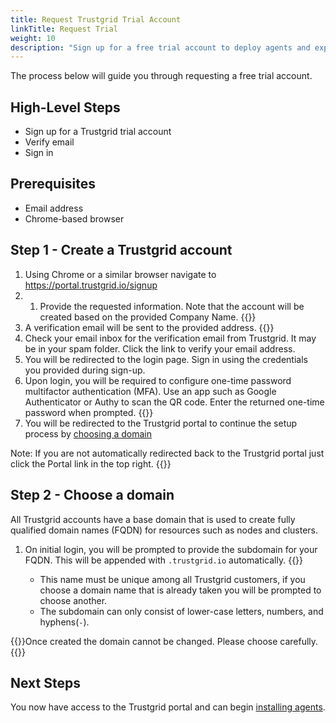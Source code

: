 ```yaml
---
title: Request Trustgrid Trial Account
linkTitle: Request Trial
weight: 10
description: "Sign up for a free trial account to deploy agents and explore Trustgrid features. - 5 minutes"
---
```


The process below will guide you through requesting a free trial account. 

## High-Level Steps
- Sign up for a Trustgrid trial account
- Verify email
- Sign in

## Prerequisites
- Email address
- Chrome-based browser

## Step 1 - Create a Trustgrid account
1. Using Chrome or a similar browser navigate to https://portal.trustgrid.io/signup 
1. 1. Provide the requested information. Note that the account will be created based on the provided Company Name.
{{<tgimg src="sign-up-form.png" alt="Sign up form" width="50%">}}
1. A verification email will be sent to the provided address. 
{{<tgimg src="email-verify.png" width="50%">}}
1. Check your email inbox for the verification email from Trustgrid. It may be in your spam folder. Click the link to verify your email address.
1. You will be redirected to the login page. Sign in using the credentials you provided during sign-up.
1. Upon login, you will be required to configure one-time password multifactor authentication (MFA). Use an app such as Google Authenticator or Authy to scan the QR code. Enter the returned one-time password when prompted.
{{<tgimg src="mfa-setup.png" width="40%">}}
1. You will be redirected to the Trustgrid portal to continue the setup process by [choosing a domain](#step-2---choose-a-domain)

Note: If you are not automatically redirected back to the Trustgrid portal just click the Portal link in the top right.
{{<tgimg src="auth-portal-link.png" width="35%" caption="Link back to Portal">}}


## Step 2 - Choose a domain
All Trustgrid accounts have a base domain that is used to create fully qualified domain names (FQDN) for resources such as nodes and clusters.  
1. On initial login, you will be prompted to provide the subdomain for your FQDN. This will be appended with `.trustgrid.io` automatically. {{<tgimg src="domain-setup.png" width="85%" caption="Prompt to create account domain">}}
    - This name must be unique among all Trustgrid customers, if you choose a domain name that is already taken you will be prompted to choose another.
    - The subdomain can only consist of lower-case letters, numbers, and hyphens(`-`). 

{{<alert color="warning">}}Once created the domain cannot be changed. Please choose carefully.{{</alert>}}


## Next Steps
You now have access to the Trustgrid portal and can begin [installing agents](/getting-started/trial/base-setup).
